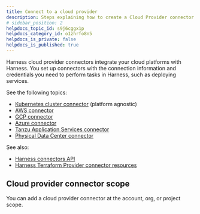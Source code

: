 ```yaml
---
title: Connect to a cloud provider
description: Steps explaining how to create a Cloud Provider connector.
# sidebar_position: 2
helpdocs_topic_id: s9j6cggx1p
helpdocs_category_id: o1zhrfo8n5
helpdocs_is_private: false
helpdocs_is_published: true
---
```


Harness cloud provider connectors integrate your cloud platforms with Harness. You set up connectors with the connection information and credentials you need to perform tasks in Harness, such as deploying services.

See the following topics:

- [Kubernetes cluster connector](add-a-kubernetes-cluster-connector.md) (platform agnostic)
- [AWS connector](add-aws-connector.md)
- [GCP connector](connect-to-google-cloud-platform-gcp.md)
- [Azure connector](add-a-microsoft-azure-connector.md)
- [Tanzu Application Services connector](add-tas-connector.md)
- [Physical Data Center connector](pdc-connector.md)

See also:
- [Harness connectors API](https://apidocs.harness.io/tag/connectors)
- [Harness Terraform Provider connector resources](https://registry.terraform.io/providers/harness/harness/latest/docs)

## Cloud provider connector scope

You can add a cloud provider connector at the account, org, or project scope.

